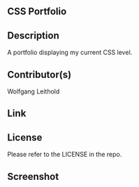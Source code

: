 ## CSS Portfolio

## Description

A portfolio displaying my current CSS level.

## Contributor(s)

Wolfgang Leithold

## Link

## License

Please refer to the LICENSE in the repo.

## Screenshot

